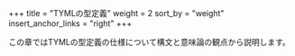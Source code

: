 +++
title = "TYMLの型定義"
weight = 2
sort_by = "weight"
insert_anchor_links = "right"
+++

この章ではTYMLの型定義の仕様について構文と意味論の観点から説明します。
